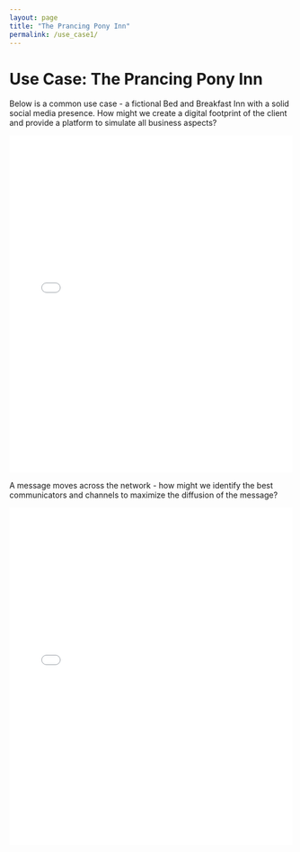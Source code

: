 ```yaml
---
layout: page
title: "The Prancing Pony Inn"
permalink: /use_case1/
---
```


# Use Case: The Prancing Pony Inn 

Below is a common use case - a fictional Bed and Breakfast Inn with a solid social media presence. How might we create a digital footprint of the client and provide a platform to simulate all business aspects?

<iframe src="/assets/the_prancing_pony_inn_network.html" width="100%" height="600" frameborder="0"></iframe>

A message moves across the network - how might we identify the best communicators and channels to maximize the diffusion of the message?

<iframe src="/assets/the_prancing_pony_inn_message_transmission.html" width="100%" height="600" frameborder="0"></iframe>
